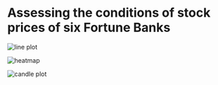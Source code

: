 # Assessing the conditions of stock prices of six Fortune Banks 

![line plot ](https://github.com/Yogeshpvt/Finance-Data-Analysis/assets/87895840/c92fcba9-a943-440e-92de-573b5dd7ee36)

![heatmap](https://github.com/Yogeshpvt/Finance-Data-Analysis/assets/87895840/acf1d286-87aa-4af1-ab14-8fc98a8e9357)

![candle plot ](https://github.com/Yogeshpvt/Finance-Data-Analysis/assets/87895840/3e4b3ddf-8a4c-47bb-ab2d-227d6b30a3d2)
